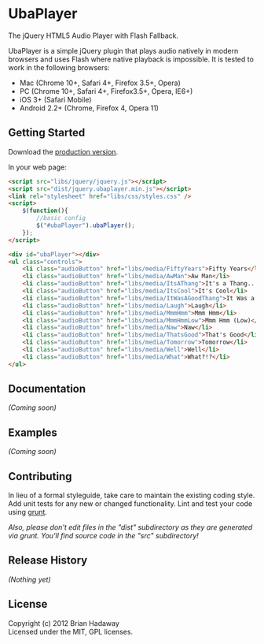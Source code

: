 # UbaPlayer

The jQuery HTML5 Audio Player with Flash Fallback.

UbaPlayer is a simple jQuery plugin that plays audio natively in modern browsers and uses Flash where native playback is impossible. It is tested to work in the following browsers:
 * Mac (Chrome 10+, Safari 4+, Firefox 3.5+, Opera)
 * PC (Chrome 10+, Safari 4+, Firefox3.5+, Opera, IE6+)
 * iOS 3+ (Safari Mobile)
 * Android 2.2+ (Chrome, Firefox 4, Opera 11)

## Getting Started
Download the [production version][zip].

[zip]: https://github.com/brianhadaway/UbaPlayer/zipball/master

In your web page:

```html
<script src="libs/jquery/jquery.js"></script>
<script src="dist/jquery.ubaplayer.min.js"></script>
<link rel="stylesheet" href="libs/css/styles.css" />
<script>
    $(function(){
		//basic config
		$("#ubaPlayer").ubaPlayer();
    });
</script>

<div id="ubaPlayer"></div>
<ul class="controls">
    <li class="audioButton" href="libs/media/FiftyYears">Fifty Years</li>
    <li class="audioButton" href="libs/media/AwMan">Aw Man</li>
    <li class="audioButton" href="libs/media/ItsAThang">It's a Thang...</li>
    <li class="audioButton" href="libs/media/ItsCool">It's Cool</li>
    <li class="audioButton" href="libs/media/ItWasAGoodThang">It Was a Good Thang</li>
    <li class="audioButton" href="libs/media/Laugh">Laugh</li>
    <li class="audioButton" href="libs/media/MmmHmm">Mmm Hmm</li>
    <li class="audioButton" href="libs/media/MmmHmmLow">Mmm Hmm (Low)</li>
    <li class="audioButton" href="libs/media/Naw">Naw</li>
    <li class="audioButton" href="libs/media/ThatsGood">That's Good</li>
    <li class="audioButton" href="libs/media/Tomorrow">Tomorrow</li>
    <li class="audioButton" href="libs/media/Well">Well</li>
    <li class="audioButton" href="libs/media/What">What?!?</li> 
</ul>
```

## Documentation
_(Coming soon)_

## Examples
_(Coming soon)_

## Contributing
In lieu of a formal styleguide, take care to maintain the existing coding style. Add unit tests for any new or changed functionality. Lint and test your code using [grunt](https://github.com/cowboy/grunt).

_Also, please don't edit files in the "dist" subdirectory as they are generated via grunt. You'll find source code in the "src" subdirectory!_

## Release History
_(Nothing yet)_

## License
Copyright (c) 2012 Brian Hadaway  
Licensed under the MIT, GPL licenses.
